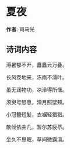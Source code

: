 # 夏夜

**作者**: 司马光

## 诗词内容

溽暑郁不开，矗矗云万叠。

长风卷地来，冻雨不濡叶。

虽无润物功，凉泠得所惬。

须臾号怒息，清月照壁颊。

小冠簪短髪，衣裾轻猎猎。

欹倾依曲几，暂尔苏疲苶。

坐久不思眠，草间微露浥。

